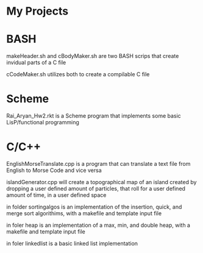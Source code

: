 # My Projects
# BASH
  makeHeader.sh and cBodyMaker.sh are two BASH scrips that create invidual parts of a C file
  
  cCodeMaker.sh utilizes both to create a compilable C file
  
# Scheme
  Rai_Aryan_Hw2.rkt is a Scheme program that implements some basic LisP/functional programming
  
# C/C++
  EnglishMorseTranslate.cpp is a program that can translate a text file from English to Morse Code and vice versa
  
  islandGenerator.cpp will create a topographical map of an island created by dropping a user defined amount of particles, that roll for a user defined amount of time, in a user defined space
  
  in folder sortingalgos is an implementation of the insertion, quick, and merge sort algorithims, with a makefile and template input file
  
  in foler heap is an implementation of a max, min, and double heap, with a makefile and template input file
  
  in foler linkedlist is a basic linked list implementation
